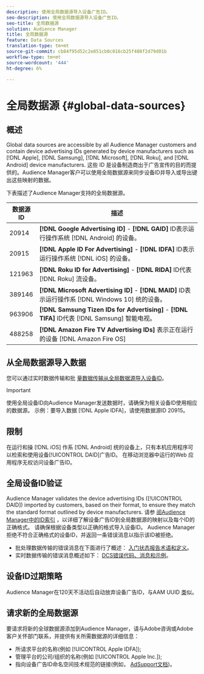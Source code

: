 ```yaml
---
description: 使用全局数据源导入设备广告ID。
seo-description: 使用全局数据源导入设备广告ID。
seo-title: 全局数据源
solution: Audience Manager
title: 全局数据源
feature: Data Sources
translation-type: tm+mt
source-git-commit: cb84f95d52c2e851cb0c016cb25f408f2d79d01b
workflow-type: tm+mt
source-wordcount: '444'
ht-degree: 6%

---
```



# 全局数据源 {#global-data-sources}

## 概述

Global data sources are accessible by all Audience Manager customers and contain device advertising IDs generated by device manufacturers such as [!DNL Apple], [!DNL Samsung], [!DNL Microsoft], [!DNL Roku], and [!DNL Android] device manufacturers. 这些 ID 是设备制造商出于广告宣传的目的而提供的。Audience Manager客户可以使用全局数据源来同步设备ID并导入或导出键出这些映射的数据。

下表描述了Audience Manager支持的全局数据源。

| 数据源ID | 描述 |
|---|---|
| 20914 | **[!DNL Google Advertising ID]** - **[!DNL GAID]** ID表示运行操作系统 [!DNL Android] 的设备。 |
| 20915 | **[!DNL Apple ID For Advertising]** - **[!DNL IDFA]** ID表示运行操作系统 [!DNL iOS] 的设备。 |
| 121963 | **[!DNL Roku ID for Advertising]** - **[!DNL RIDA]** ID代表 [!DNL Roku] 流设备。 |
| 389146 | **[!DNL Microsoft Advertising ID]** - **[!DNL MAID]** ID表示运行操作系 [!DNL Windows 10] 统的设备。 |
| 963906 | **[!DNL Samsung Tizen IDs for Advertising]** - **[!DNL TIFA]** ID代表 [!DNL Samsung] 智能电视。 |
| 488258 | **[!DNL Amazon Fire TV Advertising IDs]** 表示正在运行的设备 [!DNL Amazon Fire OS] |

## 从全局数据源导入数据

您可以通过实时数据传输和批 [量数据传输从全局数据源](../integration/sending-audience-data/real-time-data-integration/real-time-data-transfer.md)[导入设备ID](../integration/sending-audience-data/batch-data-transfer-explained/batch-data-transfer-explained.md)。

>[!IMPORTANT]
>
>使用全局设备ID向Audience Manager发送数据时，请确保为相关设备ID使用相应的数据源。 示例：要导入数据 [!DNL Apple IDFA]，请使用数据源ID 20915。

## 限制

在运行和操 [!DNL iOS] 作系 [!DNL Android] 统的设备上，只有本机应用程序可以检索和使用设备[!UICONTROL DAID]广告ID。 在移动浏览器中运行的Web 应用程序无权访问设备广告ID。

## 全局设备ID验证

Audience Manager validates the device advertising IDs ([!UICONTROL DAID]) imported by customers, based on their format, to ensure they match the standard format outlined by device manufacturers. 请参 [阅Audience Manager中的ID索引](../reference/ids-in-aam.md) ，以详细了解设备广告ID到全局数据源的映射以及每个ID的正确格式。 请确保根据设备类型以正确的格式导入设备ID。 Audience Manager拒绝不符合正确格式的设备ID，并返回一条错误消息以指示该ID被拒绝。

* 批处理数据传输的错误消息在下面进行了概述： [入门状态报告术语和定义](../reporting/onboarding-status-report.md#report-terms-conditions)。
* 实时数据传输的错误消息概述如下： [DCS错误代码、消息和示例](../api/dcs-intro/dcs-api-reference/dcs-error-codes.md)。

## 设备ID过期策略

Audience Manager在120天不活动后自动放弃设备广告ID，与AAM UUID [类](../faq/faq-privacy.md)似。

## 请求新的全局数据源

要请求将新的全球数据源添加到Audience Manager，请与Adobe咨询或Adobe客户关怀部门联系，并提供有关所需数据源的详细信息：

* 所请求平台的名称(例如 [!UICONTROL Apple IDFA]);
* 管理平台的公司/组织的名称(例如 [!UICONTROL Apple Inc.]);
* 指向设备广告ID命名空间技术规范的链接(例如， [AdSupport文档](https://developer.apple.com/documentation/adsupport))。